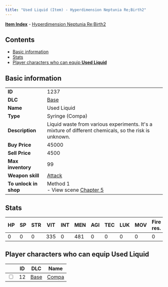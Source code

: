 ```yaml
---
title: "Used Liquid (Item) - Hyperdimension Neptunia Re;Birth2"
---
```


[**Item Index**](/neptunia/rb2/item/index.html) - [Hyperdimension Neptunia Re;Birth2](/neptunia/rb2)

## Contents

- [Basic information](#basic-information)
- [Stats](#stats)
- [Player characters who can equip **Used Liquid**](#player-characters-who-can-equip-used-liquid)

## Basic information

|   |   |
| -- | -- |
| **ID** | 1237 |
| **DLC** | [Base](/neptunia/rb2/dlc/0-base.html) |
| **Name** | Used Liquid |
| **Type** | Syringe (Compa) |
| **Description** | Liquid waste from various experiments. It's a mixture of different chemicals, so the risk is unknown. |
| **Buy Price** | 45000 |
| **Sell Price** | 4500 |
| **Max inventory** | 99 |
| **Weapon skill** | [Attack](/neptunia/rb2/skill/0-1601-attack.html) |
| **To unlock in shop** | Method 1<br />- View scene [Chapter 5](/neptunia/rb2/scene/0-351-chapter-5.html) |

## Stats

| HP | SP | STR | VIT | INT | MEN | AGI | TEC | LUK | MOV | Fire res. | Ice res. | Wind res. | Lightning res. |
| -- | -- | --- | --- | --- | --- | --- | --- | --- | --- | --------- | -------- | --------- | -------------- |
| 0 | 0 | 0 | 335 | 0 | 481 | 0 | 0 | 0 | 0 | 0 | 0 | 0 | 0 |

## Player characters who can equip **Used Liquid**

|    | ID | DLC | Name |
| -- | -- | --- | ---- |
| <input type="checkbox" id="rb2-player-0-12" class="trackbox" /> | 12 | [Base](/neptunia/rb2/dlc/0-base.html) | [Compa](/neptunia/rb2/player/0-12-compa.html) |